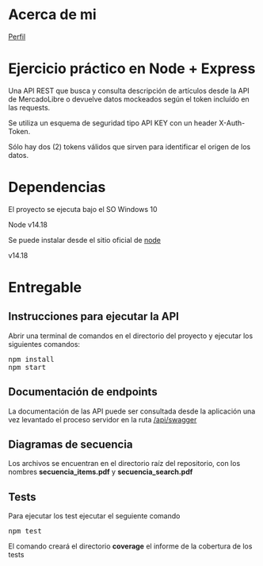 # Acerca de mi 
[Perfil](https://github.com/pabloMoron/profile)

# Ejercicio práctico en Node + Express
Una API REST que busca y consulta descripción de artículos desde la API de MercadoLibre o devuelve datos mockeados según el token incluído en las requests.

Se utiliza un esquema de seguridad tipo API KEY con un header X-Auth-Token.

Sólo hay dos (2) tokens válidos que sirven para identificar el origen de los datos.

# Dependencias
El proyecto se ejecuta bajo el SO Windows 10

Node v14.18

Se puede instalar desde el sitio oficial de [node](https://nodejs.org/)

v14.18

# Entregable
## Instrucciones para ejecutar la API
Abrir una terminal de comandos en el directorio del proyecto y ejecutar los siguientes comandos:

<pre>
npm install
npm start
</pre>

## Documentación de endpoints
La documentación de las API puede ser consultada desde la aplicación una vez levantado el proceso servidor en la ruta [/api/swagger](http://localhost:9000/api/swagger)


## Diagramas de secuencia
Los archivos se encuentran en el directorio raíz del repositorio, con los nombres <b>secuencia_items.pdf</b> y <b>secuencia_search.pdf</b>

## Tests

Para ejecutar los test ejecutar el seguiente comando
<pre>
npm test
</pre>

El comando creará el directorio <b>coverage</b> el informe de la cobertura de los tests